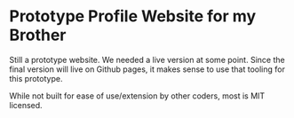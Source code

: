# Prototype Profile Website for my Brother
Still a prototype website. We needed a live version at some point. Since the final version will live on Github pages, it makes sense to use that tooling for this prototype.

While not built for ease of use/extension by other coders, most is MIT licensed.
